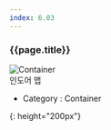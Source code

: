 ```yaml
---
index: 6.03
---
```

### {{page.title}}

![Container][Container-03]  
인도어 맵


- Category : Container

[Container-03]: {{site.baseurl}}/assets/components/Container-03.png
{: height="200px"}

